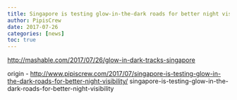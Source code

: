 ```yaml
---
title: Singapore is testing glow-in-the-dark roads for better night visibility
author: PipisCrew
date: 2017-07-26
categories: [news]
toc: true
---
```


http://mashable.com/2017/07/26/glow-in-dark-tracks-singapore

origin - http://www.pipiscrew.com/2017/07/singapore-is-testing-glow-in-the-dark-roads-for-better-night-visibility/ singapore-is-testing-glow-in-the-dark-roads-for-better-night-visibility